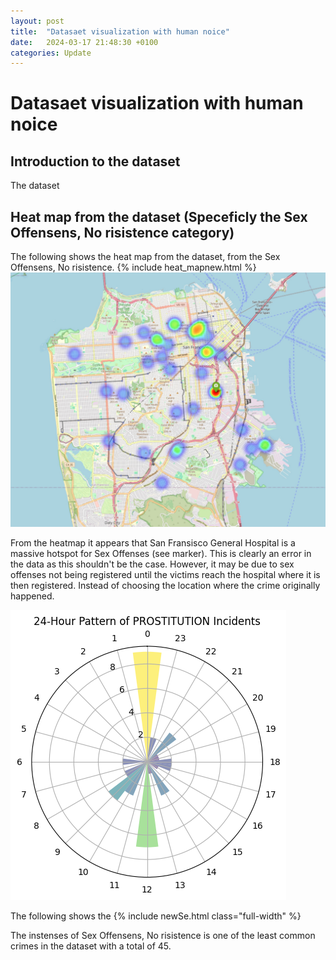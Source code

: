 ```yaml
---
layout: post
title:  "Datasaet visualization with human noice"
date:   2024-03-17 21:48:30 +0100
categories: Update
---
```



# Datasaet visualization with human noice


## Introduction to the dataset
The dataset 

## Heat map from the dataset (Speceficly the Sex Offensens, No risistence category)
The following shows the heat map from the dataset, from the Sex Offensens, No risistence. 
{% include heat_mapnew.html %}
![My first picture from week1](https://github.com/AndersNielsen77/AndersNielsen77.github.io/blob/main/docs/assets/images/mapweek8.jpeg?raw=true)



From the heatmap it appears that San Fransisco General Hospital is a massive hotspot for Sex Offenses (see marker). This is clearly an error in the data as this shouldn't be the case. However, it may be due to sex offenses not being registered until the victims reach the hospital where it is then registered. Instead of choosing the location where the crime originally happened.

![My first picture from week1](https://github.com/AndersNielsen77/AndersNielsen77.github.io/blob/main/docs/assets/images/week8.png?raw=true)


The following shows the
{% include newSe.html class="full-width" %}

The instenses of Sex Offensens, No risistence is one of the least common crimes in the dataset with a total of 45.  


